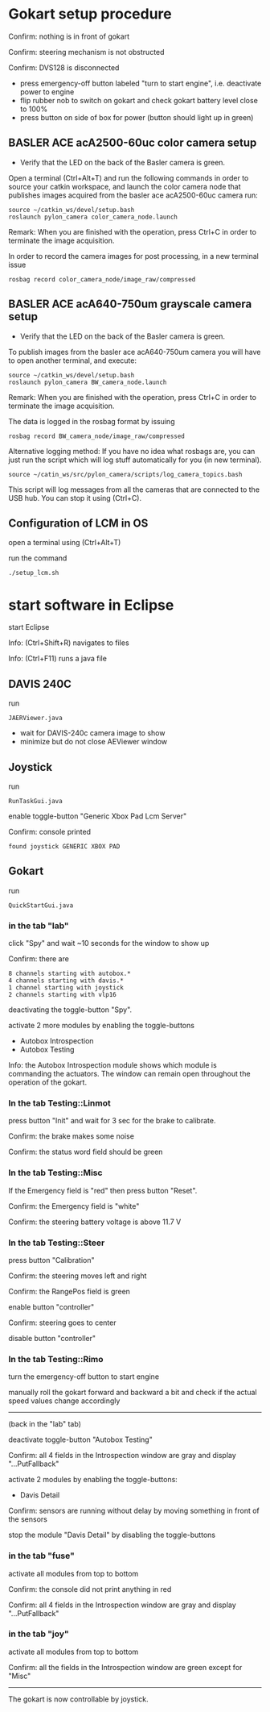# Gokart setup procedure

Confirm: nothing is in front of gokart

Confirm: steering mechanism is not obstructed

Confirm: DVS128 is disconnected

* press emergency-off button labeled "turn to start engine", i.e. deactivate power to engine
* flip rubber nob to switch on gokart and check gokart battery level close to 100%
* press button on side of box for power (button should light up in green)

## BASLER ACE acA2500-60uc color camera setup

* Verify that the LED on the back of the Basler camera is green.

Open a terminal (Ctrl+Alt+T) and run the following commands in order to source your catkin workspace, and launch the color camera node that publishes images acquired from the basler ace acA2500-60uc camera run:
    
    source ~/catkin_ws/devel/setup.bash
    roslaunch pylon_camera color_camera_node.launch

Remark: When you are finished with the operation, press Ctrl+C in order to terminate the image acquisition.
    
In order to record the camera images for post processing, in a new terminal issue
    
    rosbag record color_camera_node/image_raw/compressed

## BASLER ACE acA640-750um grayscale camera setup

* Verify that the LED on the back of the Basler camera is green.

To publish images from the basler ace acA640-750um camera you will have to open another terminal, and execute:

    source ~/catkin_ws/devel/setup.bash
    roslaunch pylon_camera BW_camera_node.launch

Remark: When you are finished with the operation, press Ctrl+C in order to terminate the image acquisition.

The data is logged in the rosbag format by issuing

    rosbag record BW_camera_node/image_raw/compressed
    
Alternative logging method: If you have no idea what rosbags are, you can just run the script which will log stuff automatically for you (in new terminal).

    source ~/catin_ws/src/pylon_camera/scripts/log_camera_topics.bash
    
This script will log messages from all the cameras that are connected to the USB hub. You can stop it using (Ctrl+C).

## Configuration of LCM in OS

open a terminal using (Ctrl+Alt+T)

run the command

    ./setup_lcm.sh

# start software in Eclipse

start Eclipse

Info: (Ctrl+Shift+R) navigates to files

Info: (Ctrl+F11) runs a java file

## DAVIS 240C

run

    JAERViewer.java

* wait for DAVIS-240c camera image to show
* minimize but do not close AEViewer window

## Joystick

run

    RunTaskGui.java

enable toggle-button "Generic Xbox Pad Lcm Server"

Confirm: console printed

    found joystick GENERIC XBOX PAD

## Gokart

run

    QuickStartGui.java

### in the tab "lab"

click "Spy" and wait ~10 seconds for the window to show up

Confirm: there are

    8 channels starting with autobox.* 
    4 channels starting with davis.*
    1 channel starting with joystick
    2 channels starting with vlp16

deactivating the toggle-button "Spy".

activate 2 more modules by enabling the toggle-buttons
* Autobox Introspection
* Autobox Testing

Info: the Autobox Introspection module shows which module is commanding the actuators. The window can remain open throughout the operation of the gokart.

### In the tab Testing::Linmot

press button "Init" and wait for 3 sec for the brake to calibrate.

Confirm: the brake makes some noise

Confirm: the status word field should be green

### In the tab Testing::Misc

If the Emergency field is "red" then press button "Reset".

Confirm: the Emergency field is "white"

Confirm: the steering battery voltage is above 11.7 V

### In the tab Testing::Steer

press button "Calibration"

Confirm: the steering moves left and right

Confirm: the RangePos field is green

enable button "controller"

Confirm: steering goes to center

disable button "controller"

### In the tab Testing::Rimo

turn the emergency-off button to start engine

manually roll the gokart forward and backward a bit and check if the actual speed values change accordingly   

---

(back in the "lab" tab)

deactivate toggle-button "Autobox Testing"

Confirm: all 4 fields in the Introspection window are gray and display "...PutFallback"

activate 2 modules by enabling the toggle-buttons:
* Davis Detail

Confirm: sensors are running without delay by moving something in front of the sensors

stop the module "Davis Detail" by disabling the toggle-buttons

### in the tab "fuse"

activate all modules from top to bottom

Confirm: the console did not print anything in red

Confirm: all 4 fields in the Introspection window are gray and display "...PutFallback"

### in the tab "joy"

activate all modules from top to bottom

Confirm: all the fields in the Introspection window are green except for "Misc"

---

The gokart is now controllable by joystick.
